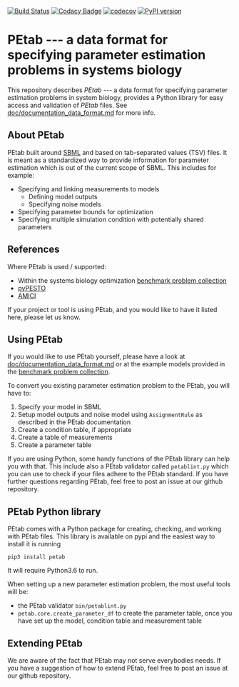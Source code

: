 [![Build Status](https://travis-ci.com/ICB-DCM/PEtab.svg?branch=master)](https://travis-ci.com/ICB-DCM/PEtab)
[![Codacy Badge](https://api.codacy.com/project/badge/Grade/c1e34bb9ade14fe6bce54199be18535c)](https://www.codacy.com/app/dweindl/PEtab?utm_source=github.com&amp;utm_medium=referral&amp;utm_content=ICB-DCM/PEtab&amp;utm_campaign=Badge_Grade)
[![codecov](https://codecov.io/gh/ICB-DCM/PEtab/branch/master/graph/badge.svg)](https://codecov.io/gh/ICB-DCM/PEtab)
[![PyPI version](https://badge.fury.io/py/petab.svg)](https://badge.fury.io/py/petab)


# PEtab --- a data format for specifying parameter estimation problems in systems biology

This repository describes *PEtab* --- a data format for specifying parameter 
estimation problems in system biology, provides a Python library for easy 
access and validation of *PEtab* files. See 
[doc/documentation_data_format.md](doc/documentation_data_format.md) for more 
info.

## About PEtab

PEtab built around [SBML](http://sbml.org/) and based on tab-separated values 
(TSV) files. It is meant as a standardized way to provide information for 
parameter estimation which is out of the current scope of SBML. This includes
for example:

- Specifying and linking measurements to models
    - Defining model outputs
    - Specifying noise models
- Specifying parameter bounds for optimization
- Specifying multiple simulation condition with potentially shared parameters
 
## References

Where PEtab is used / supported:

- Within the systems biology optimization 
  [benchmark problem collection](https://github.com/LoosC/Benchmark-Models)
- [pyPESTO](https://github.com/ICB-DCM/pyPESTO/)
- [AMICI](https://github.com/ICB-DCM/AMICI/)

If your project or tool is using PEtab, and you would like to have it listed
here, please let us know.

## Using PEtab

If you would like to use PEtab yourself, please have a look at 
[doc/documentation_data_format.md](doc/documentation_data_format.md) or at
the example models provided in the 
[benchmark problem collection](https://github.com/LoosC/Benchmark-Models).

To convert you existing parameter estimation problem to the PEtab, you will 
have to:

1. Specify your model in SBML
1. Setup model outputs and noise model using `AssignmentRule` as described in 
  the PEtab documentation
1. Create a condition table, if appropriate
1. Create a table of measurements
1. Create a parameter table

If you are using Python, some handy functions of the PEtab library can help 
you with that. This include also a PEtab validator called `petablint.py` which
you can use to check if your files adhere to the PEtab standard. If you have 
further questions regarding PEtab, feel free to post an issue at our github 
repository.

## PEtab Python library

PEtab comes with a Python package for creating, checking, and working with 
PEtab files. This library is available on pypi and the easiest way to install 
it is running

    pip3 install petab
    
It will require Python3.6 to run.

When setting up a new parameter estimation problem, the most useful tools will
be:

- the PEtab validator `bin/petablint.py`
- `petab.core.create_parameter_df` to create the parameter table, once you
  have set up the model, condition table and measurement table


## Extending PEtab

We are aware of the fact that PEtab may not serve everybodies needs. If you 
have a suggestion of how to extend PEtab, feel free to post an issue at our 
github repository.
